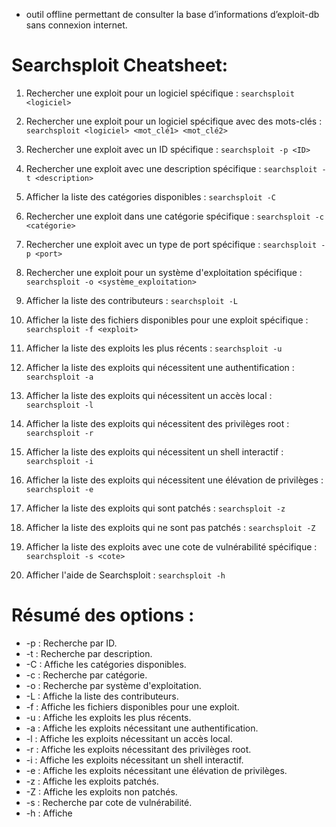 * outil offline permettant de consulter la base d’informations d’exploit-db sans connexion internet.

# Searchsploit Cheatsheet:

1. Rechercher une exploit pour un logiciel spécifique :
``searchsploit <logiciel>``

2. Rechercher une exploit pour un logiciel spécifique avec des mots-clés :
``searchsploit <logiciel> <mot_clé1> <mot_clé2>``

3. Rechercher une exploit avec un ID spécifique :
``searchsploit -p <ID>``

4. Rechercher une exploit avec une description spécifique :
``searchsploit -t <description>``

5. Afficher la liste des catégories disponibles :
``searchsploit -C``

6. Rechercher une exploit dans une catégorie spécifique :
``searchsploit -c <catégorie>``

7. Rechercher une exploit avec un type de port spécifique :
``searchsploit -p <port>``

8. Rechercher une exploit pour un système d'exploitation spécifique :
``searchsploit -o <système_exploitation>``

9. Afficher la liste des contributeurs :
``searchsploit -L``

10. Afficher la liste des fichiers disponibles pour une exploit spécifique :
``searchsploit -f <exploit>``

11. Afficher la liste des exploits les plus récents :
``searchsploit -u``

12. Afficher la liste des exploits qui nécessitent une authentification :
``searchsploit -a``

13. Afficher la liste des exploits qui nécessitent un accès local :
``searchsploit -l``

14. Afficher la liste des exploits qui nécessitent des privilèges root :
``searchsploit -r``

15. Afficher la liste des exploits qui nécessitent un shell interactif :
``searchsploit -i``

16. Afficher la liste des exploits qui nécessitent une élévation de privilèges :
``searchsploit -e``

17. Afficher la liste des exploits qui sont patchés :
``searchsploit -z``

18. Afficher la liste des exploits qui ne sont pas patchés :
``searchsploit -Z``

19. Afficher la liste des exploits avec une cote de vulnérabilité spécifique :
``searchsploit -s <cote>``

20. Afficher l'aide de Searchsploit :
``searchsploit -h``

# Résumé des options :
- -p : Recherche par ID.
- -t : Recherche par description.
- -C : Affiche les catégories disponibles.
- -c : Recherche par catégorie.
- -o : Recherche par système d'exploitation.
- -L : Affiche la liste des contributeurs.
- -f : Affiche les fichiers disponibles pour une exploit.
- -u : Affiche les exploits les plus récents.
- -a : Affiche les exploits nécessitant une authentification.
- -l : Affiche les exploits nécessitant un accès local.
- -r : Affiche les exploits nécessitant des privilèges root.
- -i : Affiche les exploits nécessitant un shell interactif.
- -e : Affiche les exploits nécessitant une élévation de privilèges.
- -z : Affiche les exploits patchés.
- -Z : Affiche les exploits non patchés.
- -s : Recherche par cote de vulnérabilité.
- -h : Affiche
